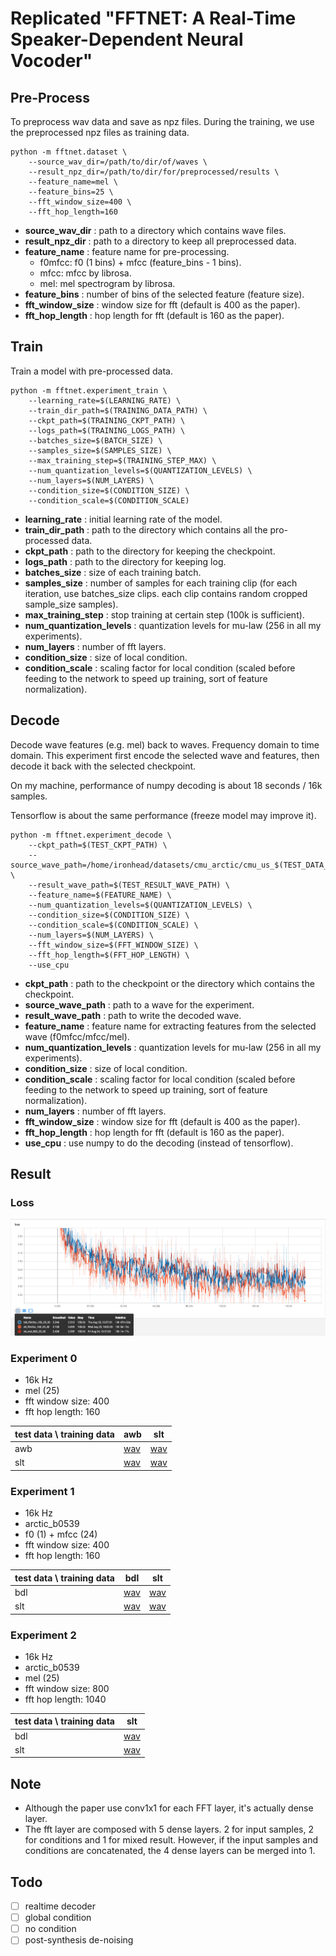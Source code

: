 # Replicated "FFTNET: A Real-Time Speaker-Dependent Neural Vocoder"

## Pre-Process

To preprocess wav data and save as npz files. During the training, we use the preprocessed npz files as training data.

```
python -m fftnet.dataset \
    --source_wav_dir=/path/to/dir/of/waves \
    --result_npz_dir=/path/to/dir/for/preprocessed/results \
    --feature_name=mel \
    --feature_bins=25 \
    --fft_window_size=400 \
    --fft_hop_length=160
```

- **source_wav_dir** : path to a directory which contains wave files.
- **result_npz_dir** : path to a directory to keep all preprocessed data.
- **feature_name** : feature name for pre-processing.
    * f0mfcc: f0 (1 bins) + mfcc (feature_bins - 1 bins).
    * mfcc: mfcc by librosa.
    * mel: mel spectrogram by librosa.
- **feature_bins** : number of bins of the selected feature (feature size).
- **fft_window_size** : window size for fft (default is 400 as the paper).
- **fft_hop_length** : hop length for fft (default is 160 as the paper).

## Train

Train a model with pre-processed data.

```
python -m fftnet.experiment_train \
    --learning_rate=$(LEARNING_RATE) \
    --train_dir_path=$(TRAINING_DATA_PATH) \
    --ckpt_path=$(TRAINING_CKPT_PATH) \
    --logs_path=$(TRAINING_LOGS_PATH) \
    --batches_size=$(BATCH_SIZE) \
    --samples_size=$(SAMPLES_SIZE) \
    --max_training_step=$(TRAINING_STEP_MAX) \
    --num_quantization_levels=$(QUANTIZATION_LEVELS) \
    --num_layers=$(NUM_LAYERS) \
    --condition_size=$(CONDITION_SIZE) \
    --condition_scale=$(CONDITION_SCALE)
```

- **learning_rate** : initial learning rate of the model.
- **train_dir_path** : path to the directory which contains all the pro-processed data.
- **ckpt_path** : path to the directory for keeping the checkpoint.
- **logs_path** : path to the directory for keeping log.
- **batches_size** : size of each training batch.
- **samples_size** : number of samples for each training clip (for each iteration, use batches_size clips. each clip contains random cropped sample_size samples).
- **max_training_step** : stop training at certain step (100k is sufficient).
- **num_quantization_levels** : quantization levels for mu-law (256 in all my experiments).
- **num_layers** : number of fft layers.
- **condition_size** : size of local condition.
- **condition_scale** : scaling factor for local condition (scaled before feeding to the network to speed up training, sort of feature normalization).

## Decode

Decode wave features (e.g. mel) back to waves. Frequency domain to time domain. This experiment first encode the selected wave and features, then decode it back with the selected checkpoint.

On my machine, performance of numpy decoding is about 18 seconds / 16k samples.

Tensorflow is about the same performance (freeze model may improve it).

```
python -m fftnet.experiment_decode \
    --ckpt_path=$(TEST_CKPT_PATH) \
    --source_wave_path=/home/ironhead/datasets/cmu_arctic/cmu_us_$(TEST_DATA_NAME)_arctic/wav/$(TEST_SOURCE_WAVE_NAME) \
    --result_wave_path=$(TEST_RESULT_WAVE_PATH) \
    --feature_name=$(FEATURE_NAME) \
    --num_quantization_levels=$(QUANTIZATION_LEVELS) \
    --condition_size=$(CONDITION_SIZE) \
    --condition_scale=$(CONDITION_SCALE) \
    --num_layers=$(NUM_LAYERS) \
    --fft_window_size=$(FFT_WINDOW_SIZE) \
    --fft_hop_length=$(FFT_HOP_LENGTH) \
    --use_cpu
```

- **ckpt_path** : path to the checkpoint or the directory which contains the checkpoint.
- **source_wave_path** : path to a wave for the experiment.
- **result_wave_path** : path to write the decoded wave.
- **feature_name** : feature name for extracting features from the selected wave (f0mfcc/mfcc/mel).
- **num_quantization_levels** : quantization levels for mu-law (256 in all my experiments).
- **condition_size** : size of local condition.
- **condition_scale** : scaling factor for local condition (scaled before feeding to the network to speed up training, sort of feature normalization).
- **num_layers** : number of fft layers.
- **fft_window_size** : window size for fft (default is 400 as the paper).
- **fft_hop_length** : hop length for fft (default is 160 as the paper).
- **use_cpu** : use numpy to do the decoding (instead of tensorflow).

## Result

### Loss

![loss](../assets/fftnet_loss_0.png)

### Experiment 0

- 16k Hz
- mel (25)
- fft window size: 400
- fft hop length: 160

| test data \ training data | awb | slt |
|---------------------------|-----|-----|
| awb                       | [wav](../assets/fftnet_awb_to_awb_mel_160_150000_arctic_b0539.wav) | [wav](../assets/fftnet_slt_to_awb_mel_160_150000_arctic_b0539.wav) |
| slt                       | [wav](../assets/fftnet_awb_to_slt_mel_160_150000_arctic_b0539.wav) | [wav](../assets/fftnet_slt_to_slt_mel_160_150000_arctic_b0539.wav) |


### Experiment 1

- 16k Hz
- arctic_b0539
- f0 (1) + mfcc (24)
- fft window size: 400
- fft hop length: 160

| test data \ training data | bdl | slt |
|---------------------------|-----|-----|
| bdl                       | [wav](../assets/fftnet_bdl_to_bdl_f0mfcc_160_150000_arctic_b0539.wav) | [wav](../assets/fftnet_slt_to_bdl_f0mfcc_160_150000_arctic_b0539.wav) |
| slt                       | [wav](../assets/fftnet_bdl_to_slt_f0mfcc_160_150000_arctic_b0539.wav) | [wav](../assets/fftnet_slt_to_slt_f0mfcc_160_150000_arctic_b0539.wav) |

### Experiment 2

- 16k Hz
- arctic_b0539
- mel (25)
- fft window size: 800
- fft hop length: 1040

| test data \ training data | slt |
|---------------------------|-----|
| bdl                       | [wav](../assets/fftnet_slt_to_bdl_mel_800_150000_arctic_b0539.wav) |
| slt                       | [wav](../assets/fftnet_slt_to_slt_mel_800_150000_arctic_b0539.wav) |

## Note

* Although the paper use conv1x1 for each FFT layer, it's actually dense layer.
* The fft layer are composed with 5 dense layers. 2 for input samples, 2 for conditions and 1 for mixed result. However, if the input samples and conditions are concatenated, the 4 dense layers can be merged into 1.

## Todo

- [ ] realtime decoder
- [ ] global condition
- [ ] no condition
- [ ] post-synthesis de-noising
